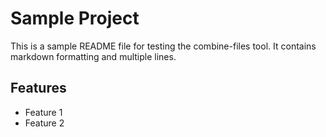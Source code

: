 # Sample Project

This is a sample README file for testing the combine-files tool.
It contains markdown formatting and multiple lines.

## Features
- Feature 1
- Feature 2 